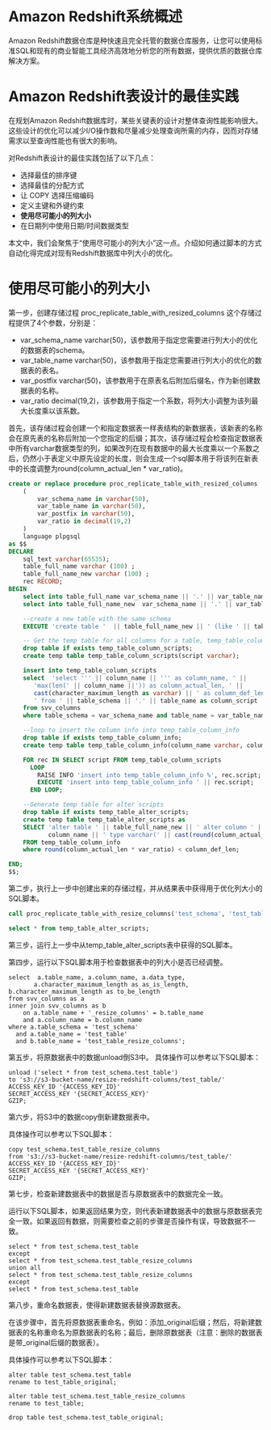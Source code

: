 # Amazon Redshift系统概述
Amazon Redshift数据仓库是种快速且完全托管的数据仓库服务，让您可以使用标准SQL和现有的商业智能工具经济高效地分析您的所有数据，提供优质的数据仓库解决方案。

# Amazon Redshift表设计的最佳实践

在规划Amazon Redshift数据库时，某些关键表的设计对整体查询性能影响很大。这些设计的优化可以减少I/O操作数和尽量减少处理查询所需的内存，因而对存储需求以至查询性能也有很大的影响。

对Redshift表设计的最佳实践包括了以下几点：

- 选择最佳的排序键
- 选择最佳的分配方式
- 让 COPY 选择压缩编码
- 定义主键和外键约束
- **使用尽可能小的列大小**
- 在日期列中使用日期/时间数据类型

本文中，我们会聚焦于“使用尽可能小的列大小”这一点。介绍如何通过脚本的方式自动化得完成对现有Redshift数据库中列大小的优化。


# 使用尽可能小的列大小


第一步，创建存储过程 proc_replicate_table_with_resized_columns
这个存储过程提供了4个参数，分别是：

- var_schema_name varchar(50)，该参数用于指定您需要进行列大小的优化的数据表的schema。
- var_table_name varchar(50)，该参数用于指定您需要进行列大小的优化的数据表的表名。
- var_postfix varchar(50)，该参数用于在原表名后附加后缀名，作为新创建数据表的名称。
- var_ratio decimal(19,2)，该参数用于指定一个系数，将列大小调整为该列最大长度乘以该系数。

首先，该存储过程会创建一个和指定数据表一样表结构的新数据表，该新表的名称会在原先表的名称后附加一个您指定的后缀；其次，该存储过程会检查指定数据表中所有varchar数据类型的列，如果改列在现有数据中的最大长度乘以一个系数之后，仍然小于表定义中原先设定的长度，则会生成一个sql脚本用于将该列在新表中的长度调整为round(column_actual_len * var_ratio)。



```sql
create or replace procedure proc_replicate_table_with_resized_columns
	(
        var_schema_name in varchar(50),
        var_table_name in varchar(50),
        var_postfix in varchar(50),
        var_ratio in decimal(19,2)
    )
    language plpgsql
as $$
DECLARE
    sql_text varchar(65535);
    table_full_name varchar (100) ;
    table_full_name_new varchar (100) ;
    rec RECORD;
BEGIN
    select into table_full_name var_schema_name || '.' || var_table_name;
    select into table_full_name_new  var_schema_name || '.' || var_table_name || var_postfix;

    --create a new table with the same schema
    EXECUTE 'create table '  || table_full_name_new || ' (like ' || table_full_name || ')';

    -- Get the temp table for all columns for a table, temp_table_column_scripts
    drop table if exists temp_table_column_scripts;
    create temp table temp_table_column_scripts(script varchar);

    insert into temp_table_column_scripts
    select  'select ''' || column_name || ''' as column_name, ' ||
       'max(len(' || column_name ||')) as column_actual_len, ' ||
       cast(character_maximum_length as varchar) || ' as column_def_len' ||
       ' from ' || table_schema || '.' || table_name as column_script
    from svv_columns
    where table_schema = var_schema_name and table_name = var_table_name and data_type = 'character varying';

    --loop to insert the column info into temp_table_column_info
    drop table if exists temp_table_column_info;
    create temp table temp_table_column_info(column_name varchar, column_actual_len int, column_def_len int);

    FOR rec IN SELECT script FROM temp_table_column_scripts
      LOOP
        RAISE INFO 'insert into temp_table_column_info %', rec.script;
        EXECUTE 'insert into temp_table_column_info ' || rec.script;
      END LOOP;

    --Generate temp table for alter scripts
    drop table if exists temp_table_alter_scripts;
    create temp table temp_table_alter_scripts as
    SELECT 'alter table ' || table_full_name_new || ' alter column ' ||
           column_name || ' type varchar(' || cast(round(column_actual_len * var_ratio) as varchar) || ');'
    FROM temp_table_column_info
    where round(column_actual_len * var_ratio) < column_def_len;

END;
$$;
```

第二步，执行上一步中创建出来的存储过程，并从结果表中获得用于优化列大小的SQL脚本。

```sql
call proc_replicate_table_with_resize_columns('test_schema', 'test_table', '_resize_columns', '1.15');

select * from temp_table_alter_scripts;
```

第三步，运行上一步中从temp_table_alter_scripts表中获得的SQL脚本。

第四步，运行以下SQL脚本用于检查数据表中的列大小是否已经调整。
```
select  a.table_name, a.column_name, a.data_type,
       a.character_maximum_length as as_is_length, b.character_maximum_length as to_be_length
from svv_columns as a
inner join svv_columns as b
    on a.table_name + '_resize_columns' = b.table_name
    and a.column_name = b.column_name
where a.table_schema = 'test_schema'
  and a.table_name = 'test_table'
  and b.table_name = 'test_table_resize_columns';
```

第五步，将原数据表中的数据unload倒S3中。
具体操作可以参考以下SQL脚本：
```
unload ('select * from test_schema.test_table')
to 's3://s3-bucket-name/resize-redshift-columns/test_table/'
ACCESS_KEY_ID '{ACCESS_KEY_ID}'
SECRET_ACCESS_KEY '{SECRET_ACCESS_KEY}'
GZIP;
```

第六步，将S3中的数据copy倒新建数据表中。

具体操作可以参考以下SQL脚本：
```
copy test_schema.test_table_resize_columns
from 's3://s3-bucket-name/resize-redshift-columns/test_table/'
ACCESS_KEY_ID '{ACCESS_KEY_ID}'
SECRET_ACCESS_KEY '{SECRET_ACCESS_KEY}'
GZIP;
```

第七步，检查新建数据表中的数据是否与原数据表中的数据完全一致。

运行以下SQL脚本，如果返回结果为空，则代表新建数据表中的数据与原数据表完全一致。如果返回有数据，则需要检查之前的步骤是否操作有误，导致数据不一致。

```
select * from test_schema.test_table
except
select * from test_schema.test_table_resize_columns
union all
select * from test_schema.test_table_resize_columns
except
select * from test_schema.test_table
```

第八步，重命名数据表，使得新建数据表替换源数据表。

在该步骤中，首先将原数据表重命名，例如：添加_original后缀；然后，将新建数据表的名称重命名为原数据表的名称；最后，删除原数据表（注意：删除的数据表是带_original后缀的数据表）。

具体操作可以参考以下SQL脚本：
```
alter table test_schema.test_table
rename to test_table_original;

alter table test_schema.test_table_resize_columns
rename to test_table;

drop table test_schema.test_table_original;

```
